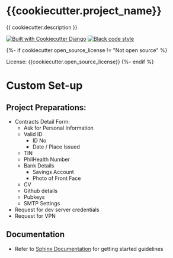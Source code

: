 # {{cookiecutter.project_name}}

{{ cookiecutter.description }}

[![Built with Cookiecutter Django](https://img.shields.io/badge/built%20with-Cookiecutter%20Django-ff69b4.svg?logo=cookiecutter)](https://github.com/cookiecutter/cookiecutter-django/)
[![Black code style](https://img.shields.io/badge/code%20style-black-000000.svg)](https://github.com/ambv/black)

{%- if cookiecutter.open_source_license != "Not open source" %}

License: {{cookiecutter.open_source_license}}
{%- endif %}

# Custom Set-up

## Project Preparations:

* Contracts Detail Form:
  * Ask for Personal Information
  * Valid ID
    * ID No
    * Date / Place Issued
  * TIN
  * PhilHealth Number
  * Bank Details
    * Savings Account
    * Photo of Front Face
  * CV
  * Github details
  * Pubkeys
  * SMTP Settings
* Request for dev server credentials
* Request for VPN

## Documentation
* Refer to [Sphinx Documentation](./docs/getting-started.rst) for getting started guidelines

